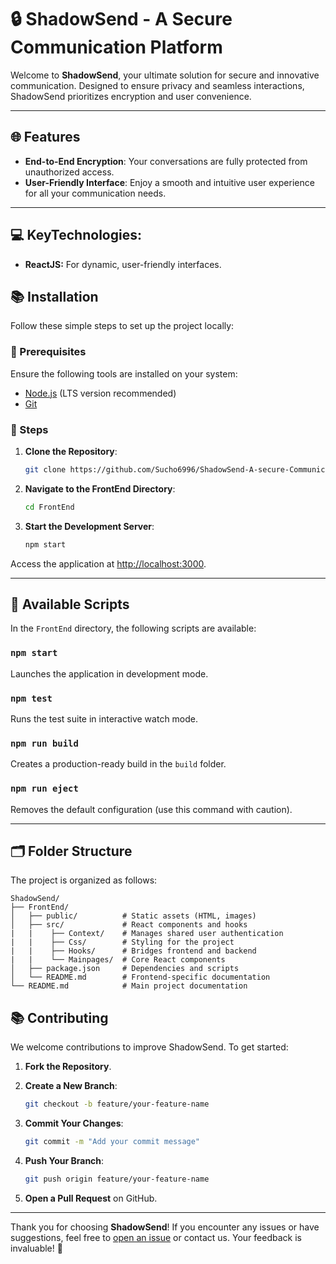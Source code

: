 
# 🔒 ShadowSend - A Secure Communication Platform

Welcome to **ShadowSend**, your ultimate solution for secure and innovative communication. Designed to ensure privacy and seamless interactions, ShadowSend prioritizes encryption and user convenience.

---

## 🌐 Features

- **End-to-End Encryption**: Your conversations are fully protected from unauthorized access.
- **User-Friendly Interface**: Enjoy a smooth and intuitive user experience for all your communication needs.

---

## 💻 KeyTechnologies: 
- **ReactJS:** For dynamic, user-friendly interfaces. 

## 📚 Installation

Follow these simple steps to set up the project locally:

### 🔹 Prerequisites

Ensure the following tools are installed on your system:

- [Node.js](https://nodejs.org/) (LTS version recommended)
- [Git](https://git-scm.com/)

### 🔹 Steps

1. **Clone the Repository**:

   ```bash
   git clone https://github.com/Sucho6996/ShadowSend-A-secure-Communication-Platform.git
   ```

2. **Navigate to the FrontEnd Directory**:

   ```bash
   cd FrontEnd
   ```

3. **Start the Development Server**:

   ```bash
   npm start
   ```

Access the application at [http://localhost:3000](http://localhost:3000).

---

## 🔧 Available Scripts

In the `FrontEnd` directory, the following scripts are available:

### `npm start`

Launches the application in development mode.

### `npm test`

Runs the test suite in interactive watch mode.

### `npm run build`

Creates a production-ready build in the `build` folder.

### `npm run eject`

Removes the default configuration (use this command with caution).

---

## 🗂️ Folder Structure

The project is organized as follows:

```
ShadowSend/
├── FrontEnd/
│   ├── public/          # Static assets (HTML, images)
│   ├── src/             # React components and hooks
|   |    ├── Context/    # Manages shared user authentication
|   |    ├── Css/        # Styling for the project
|   |    ├── Hooks/      # Bridges frontend and backend
|   |    └── Mainpages/  # Core React components
│   ├── package.json     # Dependencies and scripts
│   └── README.md        # Frontend-specific documentation
└── README.md            # Main project documentation
```

## 📚 Contributing

We welcome contributions to improve ShadowSend. To get started:

1. **Fork the Repository**.
2. **Create a New Branch**:

   ```bash
   git checkout -b feature/your-feature-name
   ```

3. **Commit Your Changes**:

   ```bash
   git commit -m "Add your commit message"
   ```

4. **Push Your Branch**:

   ```bash
   git push origin feature/your-feature-name
   ```

5. **Open a Pull Request** on GitHub.

---

Thank you for choosing **ShadowSend**! If you encounter any issues or have suggestions, feel free to [open an issue](https://github.com/your-username/ShadowSend/issues) or contact us. Your feedback is invaluable! 🙏
